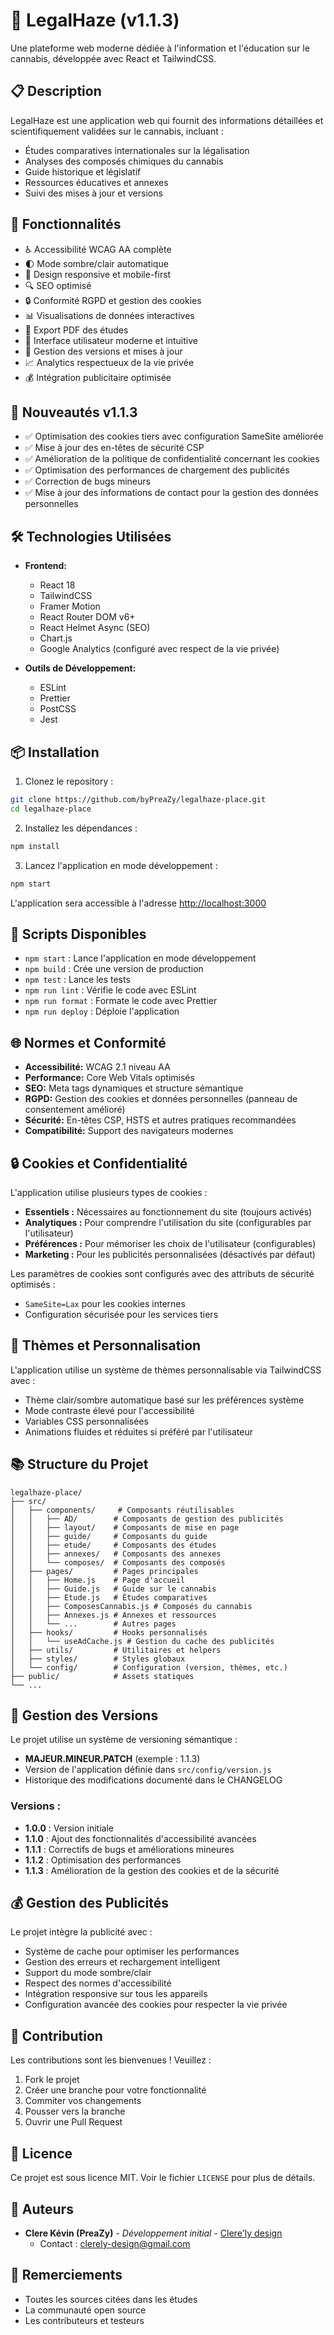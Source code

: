 # 🌿 LegalHaze (v1.1.3)

Une plateforme web moderne dédiée à l'information et l'éducation sur le cannabis, développée avec React et TailwindCSS.

## 📋 Description

LegalHaze est une application web qui fournit des informations détaillées et scientifiquement validées sur le cannabis, incluant :
- Études comparatives internationales sur la légalisation
- Analyses des composés chimiques du cannabis
- Guide historique et législatif
- Ressources éducatives et annexes
- Suivi des mises à jour et versions

## 🚀 Fonctionnalités

- ♿ Accessibilité WCAG AA complète
- 🌓 Mode sombre/clair automatique
- 📱 Design responsive et mobile-first
- 🔍 SEO optimisé
- 🔒 Conformité RGPD et gestion des cookies
- 📊 Visualisations de données interactives
- 📄 Export PDF des études
- 🎨 Interface utilisateur moderne et intuitive
- 🔄 Gestion des versions et mises à jour
- 📈 Analytics respectueux de la vie privée
- 💰 Intégration publicitaire optimisée

## 🚨 Nouveautés v1.1.3

- ✅ Optimisation des cookies tiers avec configuration SameSite améliorée 
- ✅ Mise à jour des en-têtes de sécurité CSP
- ✅ Amélioration de la politique de confidentialité concernant les cookies
- ✅ Optimisation des performances de chargement des publicités
- ✅ Correction de bugs mineurs
- ✅ Mise à jour des informations de contact pour la gestion des données personnelles

## 🛠️ Technologies Utilisées

- **Frontend:**
  - React 18
  - TailwindCSS
  - Framer Motion
  - React Router DOM v6+
  - React Helmet Async (SEO)
  - Chart.js
  - Google Analytics (configuré avec respect de la vie privée)

- **Outils de Développement:**
  - ESLint
  - Prettier
  - PostCSS
  - Jest

## 📦 Installation

1. Clonez le repository :
```bash
git clone https://github.com/byPreaZy/legalhaze-place.git
cd legalhaze-place
```

2. Installez les dépendances :
```bash
npm install
```

3. Lancez l'application en mode développement :
```bash
npm start
```

L'application sera accessible à l'adresse [http://localhost:3000](http://localhost:3000)

## 🔧 Scripts Disponibles

- `npm start` : Lance l'application en mode développement
- `npm build` : Crée une version de production
- `npm test` : Lance les tests
- `npm run lint` : Vérifie le code avec ESLint
- `npm run format` : Formate le code avec Prettier
- `npm run deploy` : Déploie l'application

## 🌐 Normes et Conformité

- **Accessibilité:** WCAG 2.1 niveau AA
- **Performance:** Core Web Vitals optimisés
- **SEO:** Meta tags dynamiques et structure sémantique
- **RGPD:** Gestion des cookies et données personnelles (panneau de consentement amélioré)
- **Sécurité:** En-têtes CSP, HSTS et autres pratiques recommandées
- **Compatibilité:** Support des navigateurs modernes

## 🔒 Cookies et Confidentialité

L'application utilise plusieurs types de cookies :
- **Essentiels :** Nécessaires au fonctionnement du site (toujours activés)
- **Analytiques :** Pour comprendre l'utilisation du site (configurables par l'utilisateur)
- **Préférences :** Pour mémoriser les choix de l'utilisateur (configurables)
- **Marketing :** Pour les publicités personnalisées (désactivés par défaut)

Les paramètres de cookies sont configurés avec des attributs de sécurité optimisés :
- `SameSite=Lax` pour les cookies internes
- Configuration sécurisée pour les services tiers

## 🎨 Thèmes et Personnalisation

L'application utilise un système de thèmes personnalisable via TailwindCSS avec :
- Thème clair/sombre automatique basé sur les préférences système
- Mode contraste élevé pour l'accessibilité
- Variables CSS personnalisées
- Animations fluides et réduites si préféré par l'utilisateur

## 📚 Structure du Projet

```
legalhaze-place/
├── src/
│   ├── components/     # Composants réutilisables
│   │   ├── AD/        # Composants de gestion des publicités
│   │   ├── layout/    # Composants de mise en page
│   │   ├── guide/     # Composants du guide
│   │   ├── etude/     # Composants des études
│   │   ├── annexes/   # Composants des annexes
│   │   └── composes/  # Composants des composés
│   ├── pages/         # Pages principales
│   │   ├── Home.js    # Page d'accueil
│   │   ├── Guide.js   # Guide sur le cannabis
│   │   ├── Etude.js   # Études comparatives
│   │   ├── ComposesCannabis.js # Composés du cannabis
│   │   ├── Annexes.js # Annexes et ressources
│   │   └── ...        # Autres pages
│   ├── hooks/         # Hooks personnalisés
│   │   └── useAdCache.js # Gestion du cache des publicités
│   ├── utils/         # Utilitaires et helpers
│   ├── styles/        # Styles globaux
│   └── config/        # Configuration (version, thèmes, etc.)
├── public/            # Assets statiques
└── ...
```

## 🔄 Gestion des Versions

Le projet utilise un système de versioning sémantique :
- **MAJEUR.MINEUR.PATCH** (exemple : 1.1.3)
- Version de l'application définie dans `src/config/version.js`
- Historique des modifications documenté dans le CHANGELOG

### Versions :
- **1.0.0** : Version initiale
- **1.1.0** : Ajout des fonctionnalités d'accessibilité avancées
- **1.1.1** : Correctifs de bugs et améliorations mineures
- **1.1.2** : Optimisation des performances
- **1.1.3** : Amélioration de la gestion des cookies et de la sécurité

## 💰 Gestion des Publicités

Le projet intègre la publicité avec :
- Système de cache pour optimiser les performances
- Gestion des erreurs et rechargement intelligent
- Support du mode sombre/clair
- Respect des normes d'accessibilité
- Intégration responsive sur tous les appareils
- Configuration avancée des cookies pour respecter la vie privée

## 🤝 Contribution

Les contributions sont les bienvenues ! Veuillez :
1. Fork le projet
2. Créer une branche pour votre fonctionnalité
3. Commiter vos changements
4. Pousser vers la branche
5. Ouvrir une Pull Request

## 📝 Licence

Ce projet est sous licence MIT. Voir le fichier `LICENSE` pour plus de détails.

## 👥 Auteurs

- **Clere Kévin (PreaZy)** - *Développement initial* - [Clere'ly design](https://clerely-design.fr)
  - Contact : clerely-design@gmail.com

## 🙏 Remerciements

- Toutes les sources citées dans les études
- La communauté open source
- Les contributeurs et testeurs
